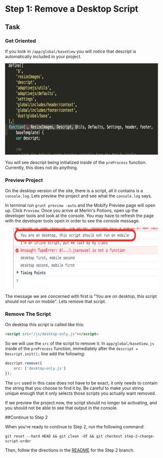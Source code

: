 # Step 1: Remove a Desktop Script

## Task

### Get Oriented 

If you look in `/app/global/baseView` you will notice that descript is automatically included in your project. 

<img src="/static/img/include-descript.png?raw=true" height="300"/>

You will see descript being initialized inside of the `preProcess` function. Currently, this does not do anything.

### Preview Project

On the desktop version of the site, there is a script, all it contains is a `console.log`. Lets preview the project and see what the `console.log` says.

In terminal run `grunt preview -auto` and the Mobify Preview page will open up. Click `Preview`. Once you arrive at Merlin's Potions, open up the developer tools and look at the console. You may have to refresh the page with the developer tools open in order to see the console message.

<img src="/static/img/console-logs.png?raw=true" height="200"/>

The message we are concerned with first is "You are on desktop, this script should not run on mobile". Lets remove that script.

### Remove The Script

On desktop this script is called like this:

```html
<script src="/js/desktop-only.js"></script>
```

So we will use the `src` of the script to remove it. In `app/global/baseView.js` inside of the `preProcess` function, immediately after the `descript = Descript.init();` line add the following:

``` javascript
descript.remove({
    src: ['desktop-only.js']
});
```
The `src` used in this case does not have to be exact, it only needs to contain the string that you choose to find it by. Be careful to make your string unique enough that it only selects those scripts you actually want removed.

If we preview the project now, the script should no longer be activating, and you should not be able to see that output in the console.


##Continue to Step 2

When you're ready to continue to Step 2, run the following command:

```
git reset --hard HEAD && git clean -df && git checkout step-2-change-script-order
```

Then, follow the directions in the [README](https://github.com/mobify/workshop--descript/blob/step-2-change-script-order/README.md) for the Step 2 branch.

